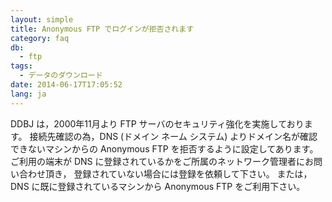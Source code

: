 ```yaml
---
layout: simple
title: Anonymous FTP でログインが拒否されます
category: faq
db:
  - ftp
tags: 
  - データのダウンロード
date: 2014-06-17T17:05:52
lang: ja
---
```




DDBJ は，2000年11月より FTP サーバのセキュリティ強化を実施しております。 接続先確認の為，DNS (ドメイン ネーム システム) よりドメイン名が確認できないマシンからの Anonymous FTP を拒否するように設定してあります。 ご利用の端末が DNS に登録されているかをご所属のネットワーク管理者にお問い合わせ頂き， 登録されていない場合には登録を依頼して下さい。 または，DNS に既に登録されているマシンから Anonymous FTP をご利用下さい。